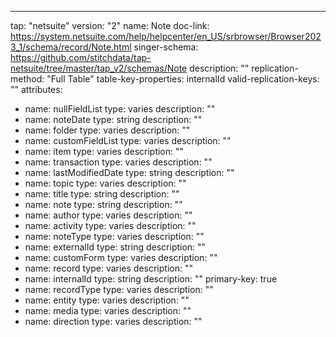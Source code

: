 ---
tap: "netsuite"
version: "2"
name: Note
doc-link: https://system.netsuite.com/help/helpcenter/en_US/srbrowser/Browser2023_1/schema/record/Note.html
singer-schema: https://github.com/stitchdata/tap-netsuite/tree/master/tap_v2/schemas/Note
description: ""
replication-method: "Full Table"
table-key-properties: internalId
valid-replication-keys: ""
attributes:
- name: nullFieldList
  type: varies
  description: ""
- name: noteDate
  type: string
  description: ""
- name: folder
  type: varies
  description: ""
- name: customFieldList
  type: varies
  description: ""
- name: item
  type: varies
  description: ""
- name: transaction
  type: varies
  description: ""
- name: lastModifiedDate
  type: string
  description: ""
- name: topic
  type: varies
  description: ""
- name: title
  type: string
  description: ""
- name: note
  type: string
  description: ""
- name: author
  type: varies
  description: ""
- name: activity
  type: varies
  description: ""
- name: noteType
  type: varies
  description: ""
- name: externalId
  type: string
  description: ""
- name: customForm
  type: varies
  description: ""
- name: record
  type: varies
  description: ""
- name: internalId
  type: string
  description: ""
  primary-key: true
- name: recordType
  type: varies
  description: ""
- name: entity
  type: varies
  description: ""
- name: media
  type: varies
  description: ""
- name: direction
  type: varies
  description: ""
